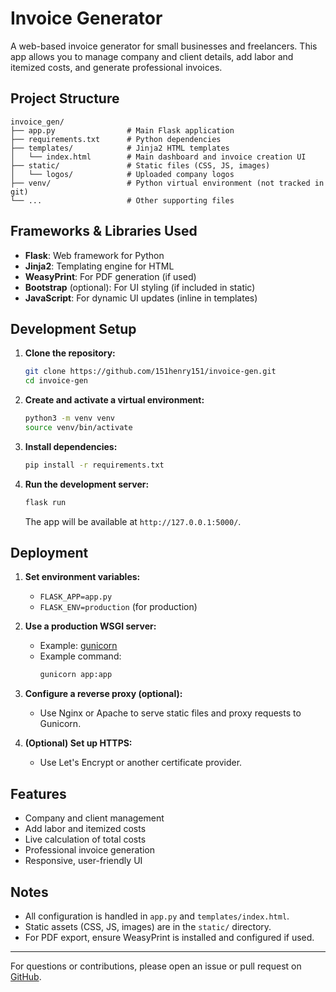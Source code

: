 # Invoice Generator

A web-based invoice generator for small businesses and freelancers. This app allows you to manage company and client details, add labor and itemized costs, and generate professional invoices.

## Project Structure

```
invoice_gen/
├── app.py                # Main Flask application
├── requirements.txt      # Python dependencies
├── templates/            # Jinja2 HTML templates
│   └── index.html        # Main dashboard and invoice creation UI
├── static/               # Static files (CSS, JS, images)
│   └── logos/            # Uploaded company logos
├── venv/                 # Python virtual environment (not tracked in git)
└── ...                   # Other supporting files
```

## Frameworks & Libraries Used

- **Flask**: Web framework for Python
- **Jinja2**: Templating engine for HTML
- **WeasyPrint**: For PDF generation (if used)
- **Bootstrap** (optional): For UI styling (if included in static)
- **JavaScript**: For dynamic UI updates (inline in templates)

## Development Setup

1. **Clone the repository:**
   ```bash
   git clone https://github.com/151henry151/invoice-gen.git
   cd invoice-gen
   ```

2. **Create and activate a virtual environment:**
   ```bash
   python3 -m venv venv
   source venv/bin/activate
   ```

3. **Install dependencies:**
   ```bash
   pip install -r requirements.txt
   ```

4. **Run the development server:**
   ```bash
   flask run
   ```
   The app will be available at `http://127.0.0.1:5000/`.

## Deployment

1. **Set environment variables:**
   - `FLASK_APP=app.py`
   - `FLASK_ENV=production` (for production)

2. **Use a production WSGI server:**
   - Example: [gunicorn](https://gunicorn.org/)
   - Example command:
     ```bash
     gunicorn app:app
     ```

3. **Configure a reverse proxy (optional):**
   - Use Nginx or Apache to serve static files and proxy requests to Gunicorn.

4. **(Optional) Set up HTTPS:**
   - Use Let's Encrypt or another certificate provider.

## Features

- Company and client management
- Add labor and itemized costs
- Live calculation of total costs
- Professional invoice generation
- Responsive, user-friendly UI

## Notes
- All configuration is handled in `app.py` and `templates/index.html`.
- Static assets (CSS, JS, images) are in the `static/` directory.
- For PDF export, ensure WeasyPrint is installed and configured if used.

---

For questions or contributions, please open an issue or pull request on [GitHub](https://github.com/151henry151/invoice-gen). 